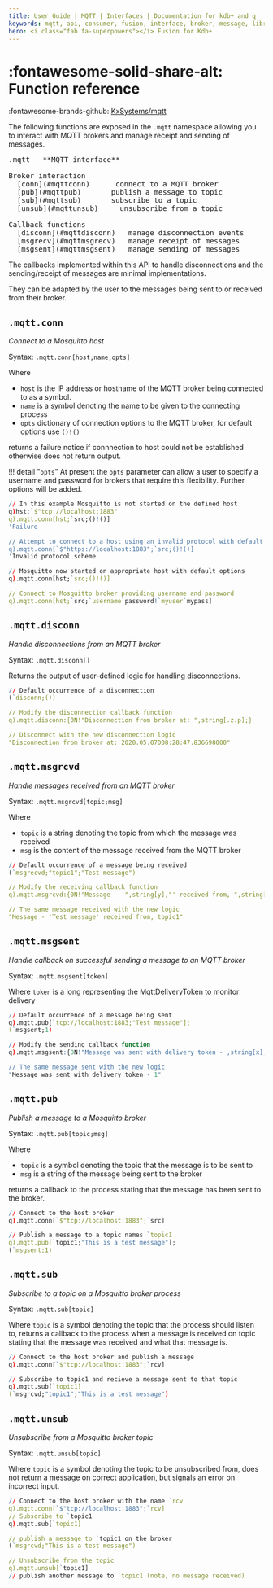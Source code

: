 ```yaml
---
title: User Guide | MQTT | Interfaces | Documentation for kdb+ and q
keywords: mqtt, api, consumer, fusion, interface, broker, message, library, telemetry, producer, q
hero: <i class="fab fa-superpowers"></i> Fusion for Kdb+
---
```

# :fontawesome-solid-share-alt: Function reference

:fontawesome-brands-github: 
[KxSystems/mqtt](https://github.com/KxSystems/mqtt)


The following functions are exposed in the `.mqtt` namespace allowing you to interact with MQTT brokers and manage receipt and sending of messages.

<pre markdown="1" class="language-txt">
.mqtt   **MQTT interface**

Broker interaction
  [conn](#mqttconn)      connect to a MQTT broker
  [pub](#mqttpub)       publish a message to topic
  [sub](#mqttsub)       subscribe to a topic
  [unsub](#mqttunsub)     unsubscribe from a topic

Callback functions
  [disconn](#mqttdisconn)   manage disconnection events
  [msgrecv](#mqttmsgrecv)   manage receipt of messages
  [msgsent](#mqttmsgsent)   manage sending of messages
</pre>

The callbacks implemented within this API to handle disconnections and the sending/receipt of messages are minimal implementations. 

They can be adapted by the user to the messages being sent to or received from their broker.


## `.mqtt.conn`

_Connect to a Mosquitto host_

Syntax: `.mqtt.conn[host;name;opts]`

Where

-   `host` is the IP address or hostname of the MQTT broker being connected to as a symbol.
-   `name` is a symbol denoting the name to be given to the connecting process
-   `opts` dictionary of connection options to the MQTT broker, for default options use `()!()`

returns a failure notice if connnection to host could not be established otherwise does not return output.

!!! detail "`opts`"
	At present the `opts` parameter can allow a user to specify a username and password for brokers that require this flexibility. Further options will be added.

```q
// In this example Mosquitto is not started on the defined host
q)hst:`$"tcp://localhost:1883"
q).mqtt.conn[hst;`src;()!()]
'Failure

// Attempt to connect to a host using an invalid protocol with default options
q).mqtt.conn[`$"https://localhost:1883";`src;()!()]
'Invalid protocol scheme

// Mosquitto now started on appropriate host with default options
q).mqtt.conn[hst;`src;()!()]

// Connect to Mosquitto broker providing username and password
q).mqtt.conn[hst;`src;`username`password!`myuser`mypass]
```


## `.mqtt.disconn`

_Handle disconnections from an MQTT broker_

Syntax: `.mqtt.disconn[]`

Returns the output of user-defined logic for handling disconnections.

```q
// Default occurrence of a disconnection
(`disconn;())

// Modify the disconnection callback function
q).mqtt.disconn:{0N!"Disconnection from broker at: ",string[.z.p];}

// Disconnect with the new disconnection logic
"Disconnection from broker at: 2020.05.07D08:28:47.836698000"
```


## `.mqtt.msgrcvd`

_Handle messages received from an MQTT broker_

Syntax: `.mqtt.msgrcvd[topic;msg]`

Where

-  `topic` is a string denoting the topic from which the message was received
-  `msg` is the content of the message received from the MQTT broker

```q
// Default occurrence of a message being received
(`msgrecvd;"topic1";"Test message")

// Modify the receiving callback function
q).mqtt.msgrcvd:{0N!"Message - '",string[y],"' received from, ",string[x];}

// The same message received with the new logic
"Message - 'Test message' received from, topic1"
```


## `.mqtt.msgsent`

_Handle callback on successful sending a message to an MQTT broker_

Syntax: `.mqtt.msgsent[token]`

Where `token` is a long representing the MqttDeliveryToken to monitor delivery

```q
// Default occurrence of a message being sent
q).mqtt.pub[`tcp://localhost:1883;"Test message"];
(`msgsent;1)

// Modify the sending callback function
q).mqtt.msgsent:{0N!"Message was sent with delivery token - ,string[x];}

// The same message sent with the new logic
"Message was sent with delivery token - 1" 
```


## `.mqtt.pub`

_Publish a message to a Mosquitto broker_

Syntax: `.mqtt.pub[topic;msg]`

Where

-   `topic` is a symbol denoting the topic that the message is to be sent to
-   `msg` is a string of the message being sent to the broker

returns a callback to the process stating that the message has been sent to the broker.

```q
// Connect to the host broker
q).mqtt.conn[`$"tcp://localhost:1883";`src]

// Publish a message to a topic names `topic1
q).mqtt.pub[`topic1;"This is a test message"];
(`msgsent;1)
```


## `.mqtt.sub`

_Subscribe to a topic on a Mosquitto broker process_

Syntax: `.mqtt.sub[topic]`

Where `topic` is a symbol denoting the topic that the process should listen to, returns a callback to the process when a message is received on topic stating that the message was received and what that message is.

```q
// Connect to the host broker and publish a message
q).mqtt.conn[`$"tcp://localhost:1883";`rcv]

// Subscribe to topic1 and recieve a message sent to that topic
q).mqtt.sub[`topic1]
(`msgrcvd;"topic1";"This is a test message")
```


## `.mqtt.unsub`

_Unsubscribe from a Mosquitto broker topic_

Syntax: `.mqtt.unsub[topic]`

Where `topic` is a symbol denoting the topic to be unsubscribed from, does not return a message on correct application, but signals an error on incorrect input.

```q
// Connect to the host broker with the name `rcv
q).mqtt.conn[`$"tcp://localhost:1883";`rcv]
// Subscribe to `topic1
q).mqtt.sub[`topic1]

// publish a message to `topic1 on the broker
(`msgrcvd;"This is a test message")

// Unsubscribe from the topic 
q).mqtt.unsub[`topic1]
// publish another message to `topic1 (note, no message received)
```




